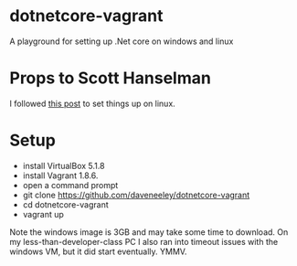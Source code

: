 # dotnetcore-vagrant
A playground for setting up .Net core on windows and linux

# Props to Scott Hanselman
I followed [this post](http://www.hanselman.com/blog/PublishingAnASPNETCoreWebsiteToACheapLinuxVMHost.aspx) to set things up on linux.

# Setup
- install VirtualBox 5.1.8 
- install Vagrant 1.8.6.
- open a command prompt
- git clone https://github.com/daveneeley/dotnetcore-vagrant
- cd dotnetcore-vagrant
- vagrant up

Note the windows image is 3GB and may take some time to download. On my less-than-developer-class PC I also ran into timeout issues with the windows VM, but it did start eventually. YMMV.


